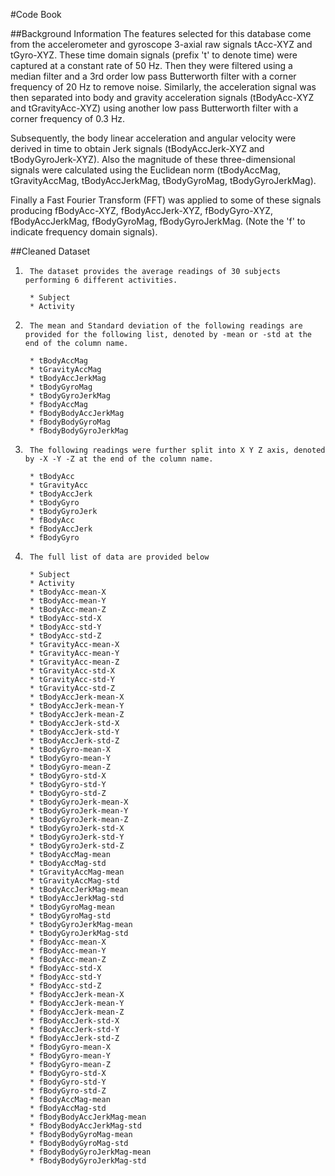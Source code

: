 #Code Book

##Background Information
The features selected for this database come from the accelerometer and gyroscope 3-axial raw signals tAcc-XYZ and tGyro-XYZ. These time domain signals (prefix 't' to denote time) were captured at a constant rate of 50 Hz. Then they were filtered using a median filter and a 3rd order low pass Butterworth filter with a corner frequency of 20 Hz to remove noise. Similarly, the acceleration signal was then separated into body and gravity acceleration signals (tBodyAcc-XYZ and tGravityAcc-XYZ) using another low pass Butterworth filter with a corner frequency of 0.3 Hz. 

Subsequently, the body linear acceleration and angular velocity were derived in time to obtain Jerk signals (tBodyAccJerk-XYZ and tBodyGyroJerk-XYZ). Also the magnitude of these three-dimensional signals were calculated using the Euclidean norm (tBodyAccMag, tGravityAccMag, tBodyAccJerkMag, tBodyGyroMag, tBodyGyroJerkMag). 

Finally a Fast Fourier Transform (FFT) was applied to some of these signals producing fBodyAcc-XYZ, fBodyAccJerk-XYZ, fBodyGyro-XYZ, fBodyAccJerkMag, fBodyGyroMag, fBodyGyroJerkMag. (Note the 'f' to indicate frequency domain signals). 

##Cleaned Dataset

1.      The dataset provides the average readings of 30 subjects performing 6 different activities.

        * Subject
        * Activity


2.      The mean and Standard deviation of the following readings are provided for the following list, denoted by -mean or -std at the end of the column name.

        * tBodyAccMag
        * tGravityAccMag
        * tBodyAccJerkMag
        * tBodyGyroMag
        * tBodyGyroJerkMag
        * fBodyAccMag
        * fBodyBodyAccJerkMag
        * fBodyBodyGyroMag
        * fBodyBodyGyroJerkMag


3.      The following readings were further split into X Y Z axis, denoted by -X -Y -Z at the end of the column name.

        * tBodyAcc
        * tGravityAcc
        * tBodyAccJerk
        * tBodyGyro
        * tBodyGyroJerk
        * fBodyAcc
        * fBodyAccJerk
        * fBodyGyro


4.      The full list of data are provided below 

        * Subject
        * Activity
        * tBodyAcc-mean-X
        * tBodyAcc-mean-Y
        * tBodyAcc-mean-Z
        * tBodyAcc-std-X
        * tBodyAcc-std-Y
        * tBodyAcc-std-Z
        * tGravityAcc-mean-X
        * tGravityAcc-mean-Y
        * tGravityAcc-mean-Z
        * tGravityAcc-std-X
        * tGravityAcc-std-Y
        * tGravityAcc-std-Z
        * tBodyAccJerk-mean-X
        * tBodyAccJerk-mean-Y
        * tBodyAccJerk-mean-Z
        * tBodyAccJerk-std-X
        * tBodyAccJerk-std-Y
        * tBodyAccJerk-std-Z
        * tBodyGyro-mean-X
        * tBodyGyro-mean-Y
        * tBodyGyro-mean-Z
        * tBodyGyro-std-X
        * tBodyGyro-std-Y
        * tBodyGyro-std-Z
        * tBodyGyroJerk-mean-X
        * tBodyGyroJerk-mean-Y
        * tBodyGyroJerk-mean-Z
        * tBodyGyroJerk-std-X
        * tBodyGyroJerk-std-Y
        * tBodyGyroJerk-std-Z
        * tBodyAccMag-mean
        * tBodyAccMag-std
        * tGravityAccMag-mean
        * tGravityAccMag-std
        * tBodyAccJerkMag-mean
        * tBodyAccJerkMag-std
        * tBodyGyroMag-mean
        * tBodyGyroMag-std
        * tBodyGyroJerkMag-mean
        * tBodyGyroJerkMag-std
        * fBodyAcc-mean-X
        * fBodyAcc-mean-Y
        * fBodyAcc-mean-Z
        * fBodyAcc-std-X
        * fBodyAcc-std-Y
        * fBodyAcc-std-Z
        * fBodyAccJerk-mean-X
        * fBodyAccJerk-mean-Y
        * fBodyAccJerk-mean-Z
        * fBodyAccJerk-std-X
        * fBodyAccJerk-std-Y
        * fBodyAccJerk-std-Z
        * fBodyGyro-mean-X
        * fBodyGyro-mean-Y
        * fBodyGyro-mean-Z
        * fBodyGyro-std-X
        * fBodyGyro-std-Y
        * fBodyGyro-std-Z
        * fBodyAccMag-mean
        * fBodyAccMag-std
        * fBodyBodyAccJerkMag-mean
        * fBodyBodyAccJerkMag-std
        * fBodyBodyGyroMag-mean
        * fBodyBodyGyroMag-std
        * fBodyBodyGyroJerkMag-mean
        * fBodyBodyGyroJerkMag-std
